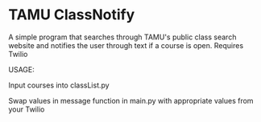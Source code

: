 # TAMU ClassNotify

A simple program that searches through TAMU's public class search website and notifies the user through text if a course is open.
Requires Twilio

USAGE:

Input courses into classList.py 

Swap values in message function in main.py with appropriate values from your Twilio
